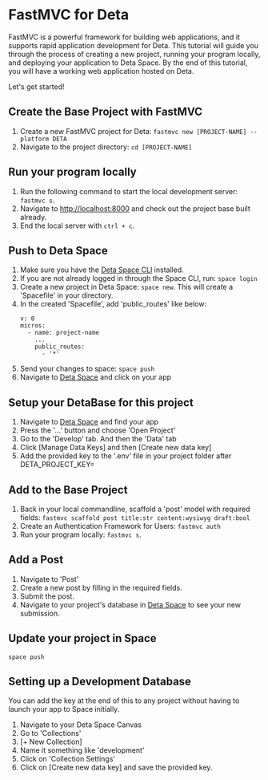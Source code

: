 # FastMVC for Deta

FastMVC is a powerful framework for building web applications, and it supports rapid application development for Deta. This tutorial will guide you through the process of creating a new project, running your program locally, and deploying your application to Deta Space. By the end of this tutorial, you will have a working web application hosted on Deta.  

Let's get started!


## Create the Base Project with FastMVC
1. Create a new FastMVC project for Deta: `fastmvc new [PROJECT-NAME] --platform DETA`  
2. Navigate to the project directory: `cd [PROJECT-NAME]`  


## Run your program locally
1. Run the following command to start the local development server: `fastmvc s`. 
2. Navigate to [http://localhost:8000](http://localhost:8000) and check out the project base built already. 
3. End the local server with `ctrl + c`.  


## Push to Deta Space
1. Make sure you have the [Deta Space CLI](https://deta.space/docs/en/basics/cli) installed.  
2. If you are not already logged in through the Space CLI, run: `space login`  
3. Create a new project in Deta Space: `space new`. This will create a 'Spacefile' in your directory.  
4. In the created 'Spacefile', add 'public_routes' like below:  
    ```
    v: 0
    micros:
      - name: project-name
        ...
        public_routes:
          - '*'
    ```  
5. Send your changes to space: `space push`  
6. Navigate to [Deta Space](https://deta.space/) and click on your app


## Setup your DetaBase for this project
1. Navigate to [Deta Space](https://deta.space/) and find your app  
2. Press the '...' button and choose 'Open Project'  
3. Go to the 'Develop' tab. And then the 'Data' tab  
4. Click [Manage Data Keys] and then [Create new data key]  
5. Add the provided key to the '.env' file in your project folder after DETA_PROJECT_KEY=


## Add to the Base Project
1. Back in your local commandline, scaffold a 'post' model with required fields: `fastmvc scaffold post title:str content:wysiwyg draft:bool`  
2. Create an Authentication Framework for Users: `fastmvc auth`  
3. Run your program locally: `fastmvc s`.


## Add a Post
1. Navigate to 'Post'  
2. Create a new post by filling in the required fields.  
3. Submit the post.  
4. Navigate to your project's database in [Deta Space](https://deta.space/) to see your new submission.  


## Update your project in Space
`space push`  


## Setting up a Development Database
You can add the key at the end of this to any project without having to launch your app to Space initially.  
1. Navigate to your Deta Space Canvas  
2. Go to 'Collections'  
3. [+ New Collection]  
4. Name it something like 'development'  
5. Click on 'Collection Settings'  
6. Click on [Create new data key] and save the provided key.  

